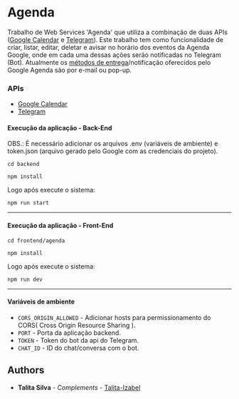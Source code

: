 # Agenda

Trabalho de Web Services 'Agenda' que utiliza a combinação de duas APIs ([Google Calendar](https://developers.google.com/calendar/api/guides/overview) e [Telegram](https://core.telegram.org/bots/api)). Este trabalho tem como funcionalidade de criar, listar, editar, deletar e avisar no horário dos eventos da Agenda Google, onde em cada uma dessas ações serão notificadas no Telegram (Bot). Atualmente os [métodos de entrega](https://developers.google.com/calendar/api/concepts/reminders?hl=en)/notificação oferecidos pelo Google Agenda são por e-mail ou pop-up.

### APIs
* [Google Calendar](https://developers.google.com/calendar/api/guides/overview)
* [Telegram](https://core.telegram.org/bots/api)

#### Execução da aplicação - Back-End

OBS.: É necessário adicionar os arquivos .env (variáveis de ambiente) e token.json (arquivo gerado pelo Google com as credenciais do projeto).

```shell
cd backend
```

```shell
npm install
```

Logo após execute o sistema:

```
npm run start
```

---

#### Execução da aplicação - Front-End

```shell
cd frontend/agenda
```

```shell
npm install
```

Logo após execute o sistema:

```
npm run dev
```

---


#### Variáveis de ambiente

* `CORS_ORIGIN_ALLOWED` - Adicionar hosts para permissionamento do CORS( Cross Origin Resource Sharing ).
* `PORT` - Porta da aplicação backend.
* `TOKEN` - Token do bot da api do Telegram.
* `CHAT_ID` - ID do chat/conversa com o bot.

## Authors

* **Talita Silva** - *Complements* - [Talita-Izabel](https://github.com/Talita-Izabel)
